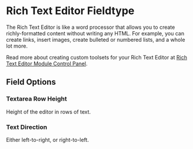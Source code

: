 <!--
    This source file is part of the open source project
    ExpressionEngine User Guide (https://github.com/ExpressionEngine/ExpressionEngine-User-Guide)

    @link      https://expressionengine.com/
    @copyright Copyright (c) 2003-2020, Packet Tide, LLC (https://www.packettide.com)
    @license   https://expressionengine.com/license Licensed under Apache License, Version 2.0
-->

# Rich Text Editor Fieldtype

The Rich Text Editor is like a word processor that allows you to create richly-formatted content without writing any HTML. For example, you can create links, insert images, create bulleted or numbered lists, and a whole lot more.

Read more about creating custom toolsets for your Rich Text Editor at [Rich Text Editor Module Control Panel](/add-ons/rte.md#control-panel).

## Field Options

### Textarea Row Height

Height of the editor in rows of text.

### Text Direction

Either left-to-right, or right-to-left.
